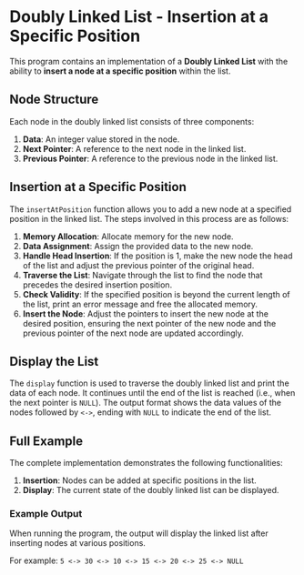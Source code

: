 # Doubly Linked List - Insertion at a Specific Position

This program contains an implementation of a **Doubly Linked List** with the ability to **insert a node at a specific position** within the list.

## Node Structure

Each node in the doubly linked list consists of three components:
1. **Data**: An integer value stored in the node.
2. **Next Pointer**: A reference to the next node in the linked list.
3. **Previous Pointer**: A reference to the previous node in the linked list.

## Insertion at a Specific Position

The `insertAtPosition` function allows you to add a new node at a specified position in the linked list. The steps involved in this process are as follows:

1. **Memory Allocation**: Allocate memory for the new node.
2. **Data Assignment**: Assign the provided data to the new node.
3. **Handle Head Insertion**: If the position is 1, make the new node the head of the list and adjust the previous pointer of the original head.
4. **Traverse the List**: Navigate through the list to find the node that precedes the desired insertion position.
5. **Check Validity**: If the specified position is beyond the current length of the list, print an error message and free the allocated memory.
6. **Insert the Node**: Adjust the pointers to insert the new node at the desired position, ensuring the next pointer of the new node and the previous pointer of the next node are updated accordingly.

## Display the List

The `display` function is used to traverse the doubly linked list and print the data of each node. It continues until the end of the list is reached (i.e., when the next pointer is `NULL`). The output format shows the data values of the nodes followed by `<->`, ending with `NULL` to indicate the end of the list.

## Full Example

The complete implementation demonstrates the following functionalities:
1. **Insertion**: Nodes can be added at specific positions in the list.
2. **Display**: The current state of the doubly linked list can be displayed.

### Example Output

When running the program, the output will display the linked list after inserting nodes at various positions. 

For example: `5 <-> 30 <-> 10 <-> 15 <-> 20 <-> 25 <-> NULL`
